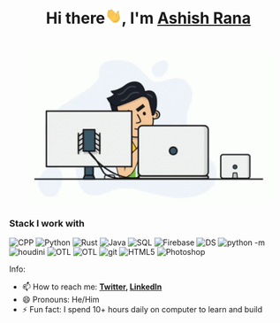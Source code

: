 <h1 align="center"> Hi there<img width="30px" src="https://github.com/Rashish423/Rashish423/blob/main/images/hi.gif">, I'm <a href="https://www.ashishrana.in"> Ashish Rana</a></h1>
<p align="center">
  <br><img src="https://github.com/Rashish423/Rashish423/blob/main/images/programmer.gif" width="450px">
</p>

<h3>Stack I work with</h3>
<p>
  <img alt="CPP" src="https://img.shields.io/badge/%20-C%20-yellowgreen" />
  <img alt="Python" src="https://img.shields.io/badge/%20-Python%20-blue" />
  <img alt="Rust" src="https://img.shields.io/badge/%20-C%20-yellowgreen" />
  <img alt="Java" src="https://img.shields.io/badge/-Java-0497de?style=flat-square&logo=Java&logoColor=blue" />
  <img alt="SQL" src="https://img.shields.io/badge/%20-SQL%20-orange" />
  <img alt="Firebase" src="https://img.shields.io/badge/%20-Firebase%20-green" />
  <img alt="DS" src="https://img.shields.io/badge/%20-Data Structure%20-orange" />
  <img alt="python -m" src="https://img.shields.io/badge/%20-Python--Migration%20-lightgrey" />
  <img alt="houdini" src="https://img.shields.io/badge/%20-Houdini-orange" />
  <img alt="OTL" src="https://img.shields.io/badge/%20-OTL-green" />
  <img alt="OTL" src="https://img.shields.io/badge/%20-Linux-red" />
  <img alt="git" src="https://img.shields.io/badge/-Git-F05032?style=flat-square&logo=git&logoColor=white" /> 
  <img alt="HTML5" src="https://img.shields.io/badge/-HTML5-E34F26?style=flat-square&logo=html5&logoColor=white" />
  <img alt="Photoshop" src="https://img.shields.io/badge/%20-Photoshop-green" />
  
</p>

Info:

- 📫 How to reach me: <b>[Twitter](https://twitter.com/Rashish423), [LinkedIn](https://www.linkedin.com/in/raashish)</b>
- 😄 Pronouns: He/Him
- ⚡ Fun fact: I spend 10+ hours daily on computer to learn and build
